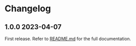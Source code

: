 # Changelog

<!--[//]: # (
## <Release number> <Date YYYY-MM-DD>
### Breaking changes
### Deprecations
### New features
### Bug fixes
)-->

## 1.0.0 2023-04-07

First release. Refer to [README.md](README.md) for the full documentation.
